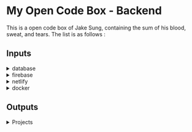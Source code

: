 # My Open Code Box - Backend
This is a open code box of Jake Sung, containing the sum of his blood, sweat, and tears. The list is as follows :  

## Inputs
<details>
<summary>database</summary>

- video here 
- video here 
- video here 
</details>

<details>
<summary>firebase</summary>

- video here 
- video here 
- video here 
</details>

<details>
<summary>netlify</summary>

- video here 
- video here 
- video here 
</details>

<details>
<summary>docker</summary>

- video here 
- video here 
- video here 
</details>

## Outputs
<details>
<summary>Projects</summary>

- video here 
- video here 
- video here 
</details>


